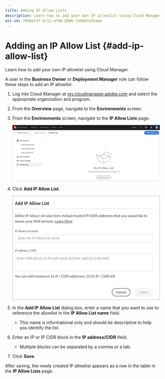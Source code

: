 ```yaml
---
title: Adding IP Allow Lists
description: Learn how to add your own IP allowlist using Cloud Manager.
exl-id: 769be71f-5c11-4f98-8906-7a5667a25aee
---
```


# Adding an IP Allow List {#add-ip-allow-list}

Learn how to add your own IP allowlist using Cloud Manager.

A user in the **Business Owner** or **Deployment Manager** role can follow these steps to add an IP allowlist.

1. Log into Cloud Manager at [my.cloudmanager.adobe.com](https://my.cloudmanager.adobe.com/) and select the appropriate organization and program.

1. From the **Overview** page, navigate to the **Environments** screen.

1. From the **Environments** screen, navigate to the **IP Allow Lists** page.

   ![IP allow lists option in the side panel](/help/implementing/cloud-manager/assets/ip-allow-list/ip-allow-list-create.png)

1. Click **Add IP Allow List**.

   ![The Add IP Allow List dialog box](/help/implementing/cloud-manager/assets/ip-allow-list/ip-allow-list-create02.png)

1. In the **Add IP Allow List** dialog box, enter a name that you want to use to reference the allowlist in the **IP Allow List name** field.

   * This name is informational only and should be descriptive to help you identify the list.

1. Enter an IP or IP CIDR block in the **IP address/CIDR** field.

   * Multiple blocks can be separated by a comma or a tab.

1. Click **Save**.

After saving, the newly created IP allowlist appears as a row in the table in the **IP Allow Lists** page.
